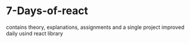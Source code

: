 # 7-Days-of-react
contains theory, explanations, assignments and a single project improved daily usind react library
